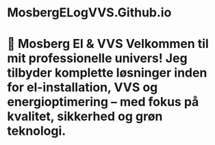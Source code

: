 # MosbergELogVVS.Github.io
# 🔧 Mosberg El &amp; VVS  Velkommen til mit professionelle univers! Jeg tilbyder komplette løsninger inden for el-installation, VVS og energioptimering – med fokus på kvalitet, sikkerhed og grøn teknologi.

